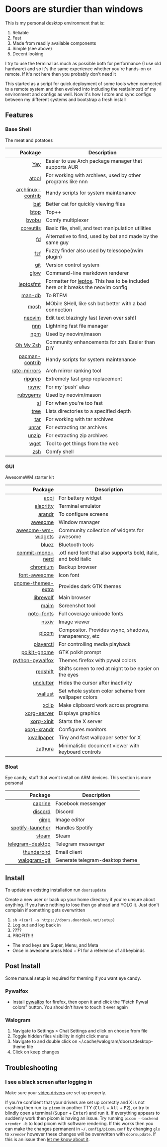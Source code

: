 # Doors are sturdier than windows

This is my personal desktop environment that is:

1. Reliable
1. Fast
1. Made from readily available components
1. Simple (see above)
1. Decent looking

I try to use the terminal as much as possible both for performance (I use old hardware) and so it's the same experience whether you're hands-on or remote. If it's not here then you probably don't need it

This started as a script for quick deployment of some tools when connected to a remote system and then evolved into including the rest(almost) of my environment and configs as well. Now it's how I store and sync configs between my different systems and bootstrap a fresh install

## Features

### Base Shell

The meat and potatoes

|                                                              Package | Description                                                                                                              |
| -------------------------------------------------------------------: | ------------------------------------------------------------------------------------------------------------------------ |
|                                  [Yay](https://github.com/Jguer/yay) | Easier to use Arch package manager that supports AUR                                                                     |
|                                [atool](https://www.nongnu.org/atool) | For working with archives, used by other programs like nnn                                                               |
|            [archlinux-contrib](https://github.com/archlinux/contrib) | Handy scripts for system maintenance                                                                                     |
|                                [bat](https://github.com/sharkdp/bat) | Better cat for quickly viewing files                                                                                     |
|                         [btop](https://github.com/aristocratos/btop) | Top++                                                                                                                    |
|                                      [byobu](https://www.byobu.org/) | Comfy multiplexer                                                                                                        |
|                 [coreutils](https://www.gnu.org/software/coreutils/) | Basic file, shell, and text manipulation utilities                                                                       |
|                                  [fd](https://github.com/sharkdp/fd) | Alternative to find, used by bat and made by the same guy                                                                |
|                               [fzf](https://github.com/junegunn/fzf) | Fuzzy finder also used by telescope(nvim plugin)                                                                         |
|                                          [git](https://git-scm.com/) | Version control system                                                                                                   |
|                        [glow](https://github.com/charmbracelet/glow) | Command-line markdown renderer                                                                                           |
|                    [leptosfmt](https://github.com/bram209/leptosfmt) | Formatter for [leptos](https://github.com/leptos-rs/leptos). This has to be included here or it breaks the neovim config |
|                                 [man-db](https://man-db.nongnu.org/) | To RTFM                                                                                                                  |
|                                            [mosh](https://mosh.org/) | MObile SHell, like ssh but better with a bad connection                                                                  |
|                           [neovim](https://github.com/neovim/neovim) | Edit text blazingly fast (even over ssh!)                                                                                |
|                                  [nnn](https://github.com/jarun/nnn) | Lightning fast file manager                                                                                              |
|                                        [npm](https://www.npmjs.com/) | Used by neovim/mason                                                                                                     |
|                      [Oh My Zsh](https://github.com/ohmyzsh/ohmyzsh) | Community enhancements for zsh. Easier than DIY                                                                          |
| [pacman-contrib](https://gitlab.archlinux.org/pacman/pacman-contrib) | Handy scripts for system maintenance                                                                                     |
|          [rate-mirrors](https://github.com/westandskif/rate-mirrors) | Arch mirror ranking tool                                                                                                 |
|                     [ripgrep](https://github.com/BurntSushi/ripgrep) | Extremely fast grep replacement                                                                                          |
|                                    [rsync](https://rsync.samba.org/) | For my 'push' alias                                                                                                      |
|                                    [rubygems](https://rubygems.org/) | Used by neovim/mason                                                                                                     |
|                                    [sl](https://github.com/eyJhb/sl) | For when you're too fast                                                                                                 |
|                [tree](https://gitlab.com/OldManProgrammer/unix-tree) | Lists directories to a specified depth                                                                                   |
|                             [tar](https://www.gnu.org/software/tar/) | For working with tar archives                                                                                            |
|                          [unrar](https://www.rarlab.com/rar_add.htm) | For extracting rar archives                                                                                              |
|                   [unzip](http://infozip.sourceforge.net/UnZip.html) | For extracting zip archives                                                                                              |
|                  [wget](https://www.gnu.org/software/wget/wget.html) | Tool to get things from the web                                                                                          |
|                                          [zsh](https://www.zsh.org/) | Comfy shell                                                                                                              |

### GUI

AwesomeWM starter kit

|                                                                   Package | Description                                                     |
| ------------------------------------------------------------------------: | --------------------------------------------------------------- |
|                     [acpi](https://wiki.archlinux.org/title/ACPI_modules) | For battery widget                                              |
|                       [alacritty](https://github.com/alacritty/alacritty) | Terminal emulator                                               |
|                      [arandr](https://christian.amsuess.com/tools/arandr) | To configure screens                                            |
|                                         [awesome](https://awesomewm.org/) | Window manager                                                  |
|  [awesome-wm-widgets](https://github.com/streetturtle/awesome-wm-widgets) | Community collection of widgets for awesome                     |
|                                           [bluez](https://www.bluez.org/) | Bluetooth tools                                                 |
|               [commit-mono-nerd](https://github.com/ryanoasis/nerd-fonts) | .otf nerd font that also supports bold, italic, and bold italic |
|                                [chromium](https://www.chromium.org/Home/) | Backup browser                                                  |
|                                  [font-awesome](https://fontawesome.com/) | Icon font                                                       |
| [gnome-themes-extra](https://gitlab.gnome.org/Archive/gnome-themes-extra) | Provides dark GTK themes                                        |
|                                       [librewolf](https://librewolf.net/) | Main browser                                                    |
|                                 [maim](https://github.com/naelstrof/maim) | Screenshot tool                                                 |
|                    [noto-fonts](https://en.wikipedia.org/wiki/Noto_fonts) | Full coverage unicode fonts                                     |
|                                     [nsxiv](https://nsxiv.codeberg.page/) | Image viewer                                                    |
|                                   [picom](https://github.com/yshui/picom) | Compositor. Provides vsync, shadows, transparency, etc          |
|                      [playerctl](https://github.com/altdesktop/playerctl) | For controlling media playback                                  |
|                   [polkit-gnome](https://wiki.archlinux.org/title/Polkit) | GTK polkit prompt                                               |
|                   [python-pywalfox](https://github.com/frewacom/pywalfox) | Themes firefox with pywal colors                                |
|                             [redshift](https://github.com/jonls/redshift) | Shifts screen to red at night to be easier on the eyes          |
|                [unclutter](https://github.com/Airblader/unclutter-xfixes) | Hides the cursor after inactivity                               |
|                  [wallust](https://codeberg.org/explosion-mental/wallust) | Set whole system color scheme from wallpaper colors             |
|                                 [xclip](https://github.com/astrand/xclip) | Make clipboard work across programs                             |
|                      [xorg-server](https://wiki.archlinux.org/title/Xorg) | Displays graphics                                               |
|                      [xorg-xinit](https://wiki.archlinux.org/title/Xinit) | Starts the X server                                             |
|                    [xorg-xrandr](https://wiki.archlinux.org/title/xrandr) | Configures monitors                                             |
|                    [xwallpaper](https://github.com/stoeckmann/xwallpaper) | Tiny and fast wallpaper setter for X                            |
|                             [zathura](https://pwmt.org/projects/zathura/) | Minimalistic document viewer with keyboard controls             |

### Bloat

Eye candy, stuff that won't install on ARM devices. This section is more personal

|                                                        Package | Description                     |
| -------------------------------------------------------------: | ------------------------------- |
|                   [caprine](https://sindresorhus.com/caprine/) | Facebook messenger              |
|                                [discord](https://discord.com/) | Discord                         |
|                                  [gimp](https://www.gimp.org/) | Image editor                    |
| [spotify-launcher](https://github.com/kpcyrd/spotify-launcher) | Handles Spotify                 |
|                       [steam](https://store.steampowered.com/) | Steam                           |
|                      [telegram-desktop](https://telegram.org/) | Telegram messenger              |
|                     [thunderbird](https://www.thunderbird.net) | Email client                    |
|        [walogram-git](https://codeberg.org/thirtysix/walogram) | Generate telegram-desktop theme |

## Install

To update an existing installation run `doorsupdate`

Create a new user or back up your home directory if you're unsure about anything. If you have nothing to lose then go ahead and YOLO it. Just don't complain if something gets overwritten

1. `sh <(curl -s https://doors.doordesk.net/setup)`
1. Log out and log back in
1. ????
1. PROFIT!!!!

- The mod keys are Super, Menu, and Meta
- Once in awesome press Mod + F1 for a reference of all keybinds

## Post Install

Some manual setup is required for theming if you want eye candy.

### Pywalfox

- Install [pywalfox](https://addons.mozilla.org/en-US/firefox/addon/pywalfox/) for firefox, then open it and click the "Fetch Pywal colors" button. You shouldn't have to touch it ever again

### Walogram

1. Navigate to Settings > Chat Settings and click on choose from file
1. Toggle hidden files visibility in right click menu
1. Navigate to and double click on ~/.cache/walogram/doors.tdesktop-theme file
1. Click on keep changes

## Troubleshooting

### I see a black screen after logging in

Make sure your [video drivers](https://wiki.archlinux.org/title/Xorg#Driver_installation) are set up properly.

If you're confident that your drivers are set up correctly and X is not crashing then run `ka picom` in another TTY (<kbd>Ctrl</kbd> + <kbd>Alt</kbd> + <kbd>F2</kbd>), or try to blindly open a terminal (<kbd>Super</kbd> + <kbd>Enter</kbd>) and run it. If everything appears to suddenly work then picom is having an issue. Try running `picom --backend xrender -b` to load picom with software rendering. If this works then you can make the changes permanent in `~/.config/picom.conf` by changing `glx` to `xrender` however these changes will be overwritten with `doorsupdate`. If this is an issue then [let me know about it](https://git.doordesk.net/adam/Doors/issues).
